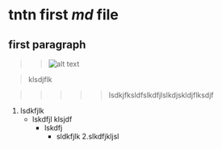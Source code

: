 # tntn first **_md_** file 

## first paragraph

>> ![alt text](https://docs.github.com/assets/cb-24427/mw-1440/images/help/writing/table-inline-formatting-rendered.webp)


>klsdjflk


>>>>>lsdkjfksldfslkdfjlslkdjskldjflksdjf


1. lsdkfjlk
   * lskdfjl klsjdf
      * lskdfj
          * sldkfjlk
                2.slkdfjkljsl

